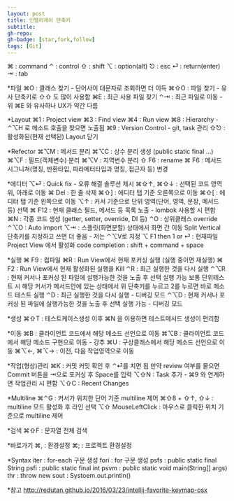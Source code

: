 ```yaml
---
layout: post
title: 인텔리제이 단축키
subtitle:
gh-repo:
gh-badge: [star,fork,follow]
tags: [Git]
---
```


⌘ : command
⌃ : control
⇧ : shift
⌥ : option(alt)
⎋ : esc
⏎ : return(enter)
⇥ : tab

*파일
⌘O : 클래스 찾기 - 단어사이 대문자로 조회하면 더 이득
⌘⇧O : 파일 찾기 - 유사 단축키로 ⇧⇧ 도 많이 사용함
⌘E : 최근 사용 파일 찾기
⌃⇥ : 최근 파일로 이동 - 위 ⌘E 와 유사하나 UX가 약간 다름

*Layout
⌘1 : Project view
⌘3 : Find view
⌘4 : Run view
⌘8 : Hierarchy - ⌃⌥H 로 메소드 호출을 찾으면 노출됨
⌘9 : Version Control - git, task 관리
⇧⎋ : 활성화된(현재 선택된) Layout 닫기

*Refector
⌘⌥M : 메서드 분리
⌘⌥C : 상수 분리 생성 (public static final ...)
⌘⌥F : 필드(객체변수) 분리
⌘⌥V : 지역변수 분리
⇧ F6 : rename
⌘ F6 : 메서드 시그니쳐(명칭, 반환타입, 파라메터타입과 명칭, 접근자 등) 변경

*에디터
⌥⏎ : Quick fix - 오류 해결 솔루션 제시
⌘⇧↑, ⌘⇧↓ : 선택된 코드 영역 위, 아래로 이동
⌘ Del : 한 줄 삭제
⌘⇧] : 에디터 탭 기준 오른쪽으로 이동
⌘⇧[ : 에디터 탭 기준 왼쪽으로 이동
⌥↑ : 커서 기준으로 단위 영역(단어, 영역, 문장, 메서드 등) 선택 
⌘ F12 : 현재 클래스 필드, 메서드 등 목록 노출 - lombok 사용할 시 편함
⌘N : 각종 코드 생성 (getter, setter, override, DI 등)
⌃O : 상위클래스 override
⌃⌥O : Auto import
⌥⇥ : 스플릿(화면분할) 상태에서 화면 간 이동
Split Vertical 단축키를 지정하고 쓰면 더 좋음 - 저는 ⌃⌥V로 지정
⌥ F1 then 1 or ⏎ : 현재파일 Project View 에서 활성화
code completion :  shift + command + space

*실행
⌘ F9 : 컴파일
⌘R : Run View에서 현재 포커싱 실행 (실행 중이면 재실행)
⌘ F2 : Run View에서 현재 활성화된 실행을 Kill
⌃R : 최근 실행한 것을 다시 실행
⌃⌥R : 현재 커서나 포커싱 된 파일에 실행가능한 것을 노출 후 선택 실행 가능
보통 단위테스트 시 해당 커서가 메서드안에 있는 상태에서 위 단축키를 누르고 2를 누르면 바로 메소드 테스트 실행
⌃D : 최근 실행한 것을 다시 실행 - 디버깅 모드
⌃⌥D : 현재 커서나 포커싱 된 파일에 실행가능한 것을 노출 후 선택 실행 가능 - 디버깅 모드

*생성
⌘⇧T : 테스트케이스생성
이후 ⌘N 을 이용하면 테스트메서드 생성이 편리함

*이동
⌘B : 클라이언트 코드에서 해당 메소드 선언으로 이동
⌘⌥B : 클라이언트 코드에서 해당 메소드 구현으로 이동 - 강추
⌘U : 구상클래스에서 해당 메소드 선언으로 이동
⌘⌥←, ⌘⌥→ : 이전, 다음 작업영역으로 이동

*작업(형상)관리
⌘K : 커밋
커밋 확인 후 ⌃⏎를 치면 됨
만약 review 여부를 물으면 Commit 버튼을 ⇥으로 포커싱 후 Space를 입력
⌥⇧N : Task 추가 - ⌘9 와 연계하면 작업관리 시 편함
⌥⇧C : Recent Changes

*Multiline
⌘⌃G : 커서가 위치한 단어 기준 multiline 제어
⌘⇧8 + ⇧↑, ⇧↓ : multiline 모드 활성화 후 라인 선택
⌥⇧ MouseLeftClick : 마우스로 클릭한 위치 기준으로 multiline 제어

*검색
⌘⇧F : 문자열 전체 검색

*바로가기
⌘, : 환경설정
⌘; : 프로젝트 환경설정

*Syntax
iter : for-each 구문 생성
fori : for 구문 생성
psfs : public static final String
psfi : public static final int
psvm : public static void main(String[] args)
thr : throw new
sout : Systoem.out.println()

*참고
http://redutan.github.io/2016/03/23/intellij-favorite-keymap-osx